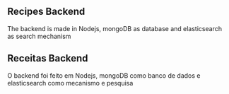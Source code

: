 ## Recipes Backend
The backend is made in Nodejs, mongoDB as database and elasticsearch as search mechanism

## Receitas Backend
O backend foi feito em Nodejs, mongoDB como banco de dados e elasticsearch como mecanismo e pesquisa
